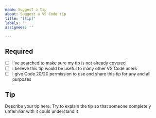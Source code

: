 ```yaml
---
name: Suggest a tip
about: Suggest a VS Code tip
title: "[tip]"
labels: ''
assignees: ''

---
```


## Required

- [ ] I've searched to make sure my tip is not already covered
- [ ] I believe this tip would be useful to many other VS Code users
- [ ] I give Code 20/20 permission to use and share this tip for any and all purposes

## Tip

Describe your tip here. Try to explain the tip so that someone completely unfamiliar with it could understand it
